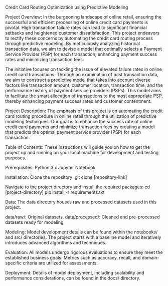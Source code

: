 Credit Card Routing Optimization using Predictive Modeling

Project Overview:
In the burgeoning landscape of online retail, ensuring the successful and efficient processing of online credit card payments is pivotal. High transaction failure rates can lead to significant financial setbacks and heightened customer dissatisfaction. This project endeavors to rectify these concerns by automating the credit card routing process through predictive modeling. By meticulously analyzing historical transaction data, we aim to devise a model that optimally selects a Payment Service Provider (PSP) for each transaction, enhancing payment success rates and minimizing transaction fees.

The initiative focuses on tackling the issue of elevated failure rates in online credit card transactions. Through an examination of past transaction data, we aim to construct a predictive model that takes into account diverse factors like transaction amount, customer location, transaction time, and the performance history of payment service providers (PSPs). This model aims to facilitate the smart allocation of transactions to the most appropriate PSP, thereby enhancing payment success rates and customer contentment.

Project Description:
The emphasis of this project is on automating the credit card routing procedure in online retail through the utilization of predictive modeling techniques. Our goal is to enhance the success rate of online credit card payments and minimize transaction fees by creating a model that predicts the optimal payment service provider (PSP) for each transaction.

Table of Contents:
These instructions will guide you on how to get the project up and running on your local machine for development and testing purposes.

Prerequisites:
Python 3.x
Jupyter Notebook

Installation:
Clone the repository:
git clone [repository-link]

Navigate to the project directory and install the required packages:
cd [project-directory]
pip install -r requirements.txt

Data:
The data directory houses raw and processed datasets used in this project.

data/raw/: Original datasets.
data/processed/: Cleaned and pre-processed datasets ready for modeling.

Modeling:
Model development details can be found within the notebooks/ and src/ directories. The project starts with a baseline model and iteratively introduces advanced algorithms and techniques.

Evaluation:
All models undergo rigorous evaluations to ensure they meet the established business goals. Metrics such as accuracy, recall, and domain-specific criteria are utilized for assessments.

Deployment:
Details of model deployment, including scalability and performance considerations, can be found in the docs/ directory.


